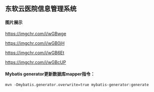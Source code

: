 ## 东软云医院信息管理系统

#### 图片展示

https://imgchr.com/i/wGBwge

https://imgchr.com/i/wGB0jH

https://imgchr.com/i/wGB6Et

https://imgchr.com/i/wGBcUP

#### Mybatis generator更新数据库mapper指令：
~~~~
mvn -Dmybatis.generator.overwrite=true mybatis-generator:generate
~~~~
